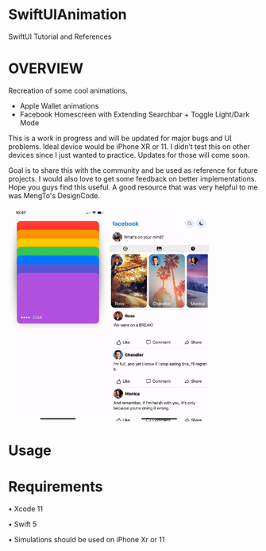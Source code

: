 # SwiftUIAnimation
SwiftUI Tutorial and References

# OVERVIEW
Recreation of some cool animations. 
* Apple Wallet animations
* Facebook Homescreen with Extending Searchbar + Toggle Light/Dark Mode

This is a work in progress and will be updated for major bugs and UI problems. Ideal device would be iPhone XR or 11. I didn’t test this on other devices since I just wanted to practice. Updates for those will come soon. 

Goal is to share this with the community and be used as reference for future projects. I would also love to get some feedback on better implementations. Hope you guys find this useful. A good resource that was very helpful to me was MengTo's DesignCode. 


<img src="AppleWalletAnimation.gif" width="200" />        <img src="FacebookHome.gif" width="200" />



# Usage


# Requirements
• Xcode 11

• Swift 5

• Simulations should be used on iPhone Xr or 11 
